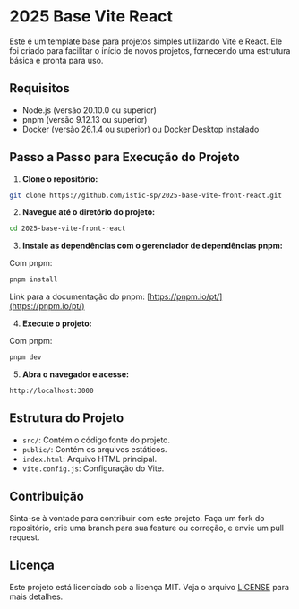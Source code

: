 # 2025 Base Vite React

Este é um template base para projetos simples utilizando Vite e React. Ele foi criado para facilitar o início de novos projetos, fornecendo uma estrutura básica e pronta para uso.

## Requisitos

- Node.js (versão 20.10.0 ou superior)
- pnpm (versão 9.12.13 ou superior)
- Docker (versão 26.1.4 ou superior) ou Docker Desktop instalado

## Passo a Passo para Execução do Projeto

1. **Clone o repositório:**

```bash
git clone https://github.com/istic-sp/2025-base-vite-front-react.git
```

2. **Navegue até o diretório do projeto:**

```bash
cd 2025-base-vite-front-react
```

3. **Instale as dependências com o gerenciador de dependências pnpm:**

Com pnpm:

```bash
pnpm install
```

Link para a documentação do pnpm: [https://pnpm.io/pt/](https://pnpm.io/pt/)

4. **Execute o projeto:**

Com pnpm:

```bash
pnpm dev
```

5. **Abra o navegador e acesse:**

```
http://localhost:3000
```

## Estrutura do Projeto

- `src/`: Contém o código fonte do projeto.
- `public/`: Contém os arquivos estáticos.
- `index.html`: Arquivo HTML principal.
- `vite.config.js`: Configuração do Vite.

## Contribuição

Sinta-se à vontade para contribuir com este projeto. Faça um fork do repositório, crie uma branch para sua feature ou correção, e envie um pull request.

## Licença

Este projeto está licenciado sob a licença MIT. Veja o arquivo [LICENSE](LICENSE) para mais detalhes.
